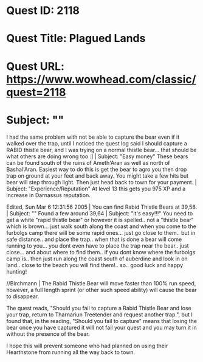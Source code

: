 # Quest ID: 2118
# Quest Title: Plagued Lands
# Quest URL: https://www.wowhead.com/classic/quest=2118
# Subject: "<Blank>"
I had the same problem with not be able to capture the bear even if it walked over the trap, until I noticed the quest log said I should capture a RABID thistle bear, and I was trying on a normal thistle bear... that should be what others are doing wrong too :] | Subject: "Easy money"
These bears can be found south of the ruins of Ameth'Aran as well as north of Bashal'Aran. Easiest way to do this is get the bear to agro you then drop trap on ground at your feet and back away. You might take a few hits but bear will step through light. Then just head back to town for your payment. | Subject: "Experience/Reputation"
At level 13 this gets you 975 XP and a increase in Darnassus reputation.

Edited, Sun Mar 6 12:31:56 2005 | You can find Rabid Thistle Bears at 39,58. | Subject: "<Blank>"
Found a few around 39,64 | Subject: "it's easy!!!"
You need to get a white "rapid thistle bear" or however it is spelled.. not a "thistle bear" which is brown... just walk south along the coast and when you come to the furbolgs camp there will be some rapid ones... just go close to them.. but in safe distance.. and place the trap.. when that is done a bear will come running to you... you dont even have to place the trap near the bear.. just close... and about where to find them.. if you dont know where the furbolgs camp is.. then just run along the coast south of auberdine and look in on land.. close to the beach you will find them!..
so.. good luck and happy hunting!

//Birchmann | The Rabid Thistle Bear will move faster than 100% run speed, however, a full length sprint (or other such speed ability) will cause the bear to disappear.

The quest reads, "Should you fail to capture a Rabid Thistle Bear and lose your trap, return to Tharnariun Treetender and request another trap.", but I found that, in the reading, "Should you fail to capture" means that losing the bear once you have captured it will not fail your quest and you may turn it in without the presence of the bear.

I hope this will prevent someone who had planned on using their Hearthstone from running all the way back to town.